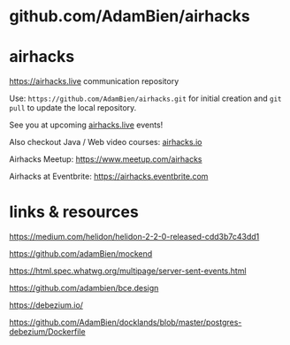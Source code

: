 # github.com/AdamBien/airhacks
airhacks
========

https://airhacks.live communication repository

Use: `https://github.com/AdamBien/airhacks.git` for initial creation and `git pull` to update the local repository.

See you at upcoming [airhacks.live](https://airhacks.live) events! 

Also checkout Java / Web video courses: [airhacks.io](http://airhacks.io) 

Airhacks Meetup: https://www.meetup.com/airhacks

Airhacks at Eventbrite: https://airhacks.eventbrite.com

# links & resources



https://medium.com/helidon/helidon-2-2-0-released-cdd3b7c43dd1

https://github.com/adamBien/mockend

https://html.spec.whatwg.org/multipage/server-sent-events.html

https://github.com/adambien/bce.design

https://debezium.io/

https://github.com/AdamBien/docklands/blob/master/postgres-debezium/Dockerfile